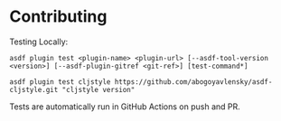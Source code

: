 # Contributing

Testing Locally:

```shell
asdf plugin test <plugin-name> <plugin-url> [--asdf-tool-version <version>] [--asdf-plugin-gitref <git-ref>] [test-command*]

asdf plugin test cljstyle https://github.com/abogoyavlensky/asdf-cljstyle.git "cljstyle version"
```

Tests are automatically run in GitHub Actions on push and PR.
